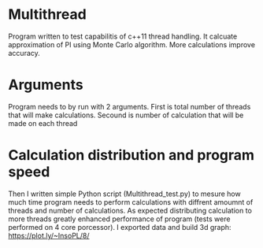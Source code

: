 # Multithread
Program written to test capabilitis of c++11 thread handling.
It calcuate approximation of PI using Monte Carlo algorithm. More calculations improve accuracy.

# Arguments
Program needs to by run with 2 arguments. 
First is total number of threads that will make calculations. 
Secound is number of calculation that will be made on each thread

# Calculation distribution and program speed
Then I written simple Python script (Multithread_test.py) to mesure how much time program needs to perform calculations with diffrent amoumnt of threads and number of calculations. As expected distributing calculation to more threads greatly enhanced performance of program (tests were performed on 4 core porcessor). I exported data and build 3d graph:
https://plot.ly/~InsoPL/8/
